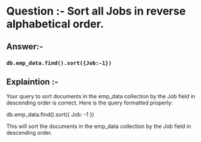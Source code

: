 # Question :-  Sort all Jobs in reverse alphabetical order.

## Answer:- 

 ### `db.emp_data.find().sort({Job:-1})`

## Explaintion :- 

Your query to sort documents in the emp_data collection by the Job field in descending order is correct. Here is the query formatted properly:

db.emp_data.find().sort({ Job: -1 })

This will sort the documents in the emp_data collection by the Job field in descending order.

